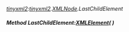 _[tinyxml2](../../modules/tinyxml2/tinyxml2-module.md):[tinyxml2](../../modules/tinyxml2/tinyxml2-module.md).[XMLNode](../../modules/tinyxml2/tinyxml2-xmlnode.md).LastChildElement_
##### Method LastChildElement:[XMLElement](../../modules/tinyxml2/tinyxml2-xmlelement.md)(  )
